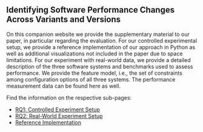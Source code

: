 ## Identifying Software Performance Changes Across Variants and Versions
On this companion website we provide the supplementary material to our paper, in particular regarding the evaluation. For our controlled experimental setup, we provide a reference implementation of our approach in Python as well as additional visualizations not included in the paper due to space limitations. For our experiment with real-world data, we provide a detailed description of the three software systems and benchmarks used to assess performance. We provide the feature model, i.e., the set of constraints among configuration options of all three systems. The performance measurement data can be found here as well.

Find the information on the respective sub-pages:
* [RQ1: Controlled Experiment Setup](controlled/README.md)
* [RQ2: Real-World Experiment Setup](realworld/README.md)
* [Reference Implementation](implementation/README.md)

